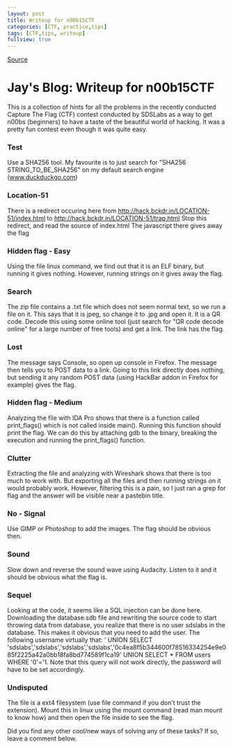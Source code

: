 ```yaml
---
layout: post
title: Writeup for n00b15CTF
categories: [CTF, practice,tips]
tags: [CTF,tips, writeup]
fullview: true
---
```


[Source](http://jaybosamiya.blogspot.be/2015/01/writeup-for-n00b15ctf.html "Permalink to Jay's Blog: Writeup for n00b15CTF")

# Jay's Blog: Writeup for n00b15CTF

This is a collection of hints for all the problems in the recently conducted Capture The Flag (CTF) contest conducted by SDSLabs as a way to get n00bs (beginners) to have a taste of the beautiful world of hacking. It was a pretty fun contest even though it was quite easy.

###  Test

  
Use a SHA256 tool. My favourite is to just search for "SHA256 STRING_TO_BE_SHA256" on my default search engine (www.duckduckgo.com)

###  Location-51

  
There is a redirect occuring here from http://hack.bckdr.in/LOCATION-51/index.html to http://hack.bckdr.in/LOCATION-51/trap.html Stop this redirect, and read the source of index.html The javascript there gives away the flag

###  Hidden flag - Easy

  
Using the file linux command, we find out that it is an ELF binary, but running it gives nothing. However, running strings on it gives away the flag.

###  Search

  
The zip file contains a .txt file which does not seem normal text, so we run a file on it. This says that it is jpeg, so change it to .jpg and open it. It is a QR code. Decode this using some online tool (just search for "QR code decode online" for a large number of free tools) and get a link. The link has the flag.

###  Lost

  
The message says Console, so open up console in Firefox. The message then tells you to POST data to a link. Going to this link directly does nothing, but sending it any random POST data (using HackBar addon in Firefox for example) gives the flag.

###  Hidden flag - Medium

  
Analyzing the file with IDA Pro shows that there is a function called print_flags() which is not called inside main(). Running this function should print the flag. We can do this by attaching gdb to the binary, breaking the execution and running the print_flags() function.

###  Clutter

  
Extracting the file and analyzing with Wireshark shows that there is too much to work with. But exporting all the files and then running strings on it would probably work. However, filtering this is a pain, so I just ran a grep for flag and the answer will be visible near a pastebin title.

###  No - Signal

  
Use GIMP or Photoshop to add the images. The flag should be obvious then.

###  Sound

  
Slow down and reverse the sound wave using Audacity. Listen to it and it should be obvious what the flag is.

###  Sequel

  
Looking at the code, it seems like a SQL injection can be done here. Downloading the database.sdb file and rewriting the source code to start throwing data from database, you realize that there is no user sdslabs in the database. This makes it obvious that you need to add the user. The following username virtually that: ' UNION SELECT 'sdslabs','sdslabs','sdslabs','sdslabs','0c4ea8f5b344600f78516334254e9e085f2225a42a0bb18fa8bd774589f1ca19' UNION SELECT * FROM users WHERE '0'='1. Note that this query will not work directly, the password will have to be set accordingly.

###  Undisputed

  
The file is a ext4 filesystem (use file command if you don't trust the extension). Mount this in linux using the mount command (read man mount to know how) and then open the file inside to see the flag.

Did you find any other cool/new ways of solving any of these tasks? If so, leave a comment below.  